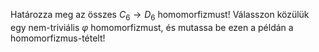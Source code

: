 Határozza meg az összes $C_6→D_6$ homomorfizmust! Válasszon közülük egy nem-triviális $φ$ homomorfizmust, és mutassa be ezen a példán a homomorfizmus-tételt!